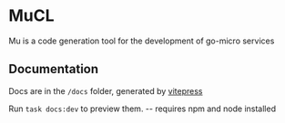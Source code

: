 # MuCL

Mu is a code generation tool for the development of go-micro services

## Documentation

Docs are in the `/docs` folder, generated by [vitepress](https://vitepress.dev/)

Run `task docs:dev` to preview them. -- requires npm and node installed
